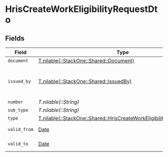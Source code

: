 # HrisCreateWorkEligibilityRequestDto


## Fields

| Field                                                                                                                                    | Type                                                                                                                                     | Required                                                                                                                                 | Description                                                                                                                              | Example                                                                                                                                  |
| ---------------------------------------------------------------------------------------------------------------------------------------- | ---------------------------------------------------------------------------------------------------------------------------------------- | ---------------------------------------------------------------------------------------------------------------------------------------- | ---------------------------------------------------------------------------------------------------------------------------------------- | ---------------------------------------------------------------------------------------------------------------------------------------- |
| `document`                                                                                                                               | [T.nilable(::StackOne::Shared::Document)](../../models/shared/document.md)                                                               | :heavy_minus_sign:                                                                                                                       | N/A                                                                                                                                      |                                                                                                                                          |
| `issued_by`                                                                                                                              | [T.nilable(::StackOne::Shared::IssuedBy)](../../models/shared/issuedby.md)                                                               | :heavy_minus_sign:                                                                                                                       | The country code of the issued by authority                                                                                              |                                                                                                                                          |
| `number`                                                                                                                                 | *T.nilable(::String)*                                                                                                                    | :heavy_minus_sign:                                                                                                                       | N/A                                                                                                                                      | 1234567890                                                                                                                               |
| `sub_type`                                                                                                                               | *T.nilable(::String)*                                                                                                                    | :heavy_minus_sign:                                                                                                                       | N/A                                                                                                                                      | H1B                                                                                                                                      |
| `type`                                                                                                                                   | [T.nilable(::StackOne::Shared::HrisCreateWorkEligibilityRequestDtoType)](../../models/shared/hriscreateworkeligibilityrequestdtotype.md) | :heavy_minus_sign:                                                                                                                       | N/A                                                                                                                                      | visa                                                                                                                                     |
| `valid_from`                                                                                                                             | [Date](https://ruby-doc.org/stdlib-2.6.1/libdoc/date/rdoc/Date.html)                                                                     | :heavy_minus_sign:                                                                                                                       | N/A                                                                                                                                      | 2021-01-01T00:00.000Z                                                                                                                    |
| `valid_to`                                                                                                                               | [Date](https://ruby-doc.org/stdlib-2.6.1/libdoc/date/rdoc/Date.html)                                                                     | :heavy_minus_sign:                                                                                                                       | N/A                                                                                                                                      | 2021-01-01T00:00.000Z                                                                                                                    |